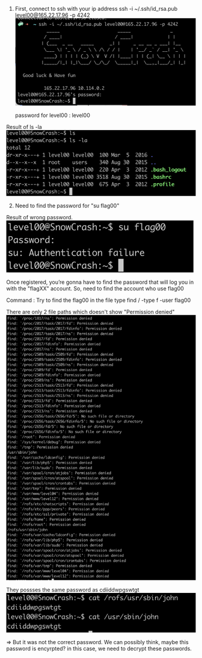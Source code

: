 1. First, connect to ssh with your ip address
   ssh -i ~/.ssh/id_rsa.pub level00@165.22.17.96 -p 4242
   ![Alt text](image.png)

   password for level00 : level00

Result of ls -la
![Alt text](image-1.png)

2. Need to find the password for "su flag00"

Result of wrong password.
![Alt text](image-2.png)

Once registered, you’re gonna have to find the password that will log you in with
the "flagXX" account.
So, need to find the account who use flag00

Command : Try to find the flag00 in the file type
find / -type f -user flag00

There are only 2 file paths which doesn't show "Permission denied"
![Alt text](image-3.png)

They possses the same password as cdiiddwpgswtgt
![Alt text](image-4.png)

=> But it was not the correct password.
We can possibly think, maybe this password is encyrpted? in this case, we need to decrypt these passwords.
